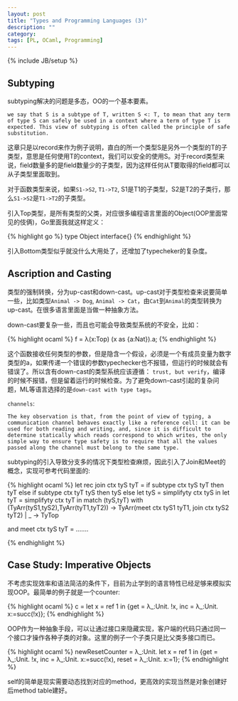 ```yaml
---
layout: post
title: "Types and Programming Languages (3)"
description: ""
category:
tags: [PL, OCaml, Programming]
---
```

{% include JB/setup %}

## Subtyping

subtyping解决的问题是多态，OO的一个基本要素。

    we say that S is a subtype of T, written S <: T, to mean that any term of type S can safely be used in a context where a term of type T is expected. This view of subtyping is often called the principle of safe substitution.

这章只是以record来作为例子说明，直白的所一个类型S是另外一个类型的T的子类型，意思是任何使用T的context，我们可以安全的使用S。对于record类型来说，field数量多的是field数量少的子类型，因为这样任何从T要取得的field都可以从子类型里面取到。

对于函数类型来说，如果`S1->S2`, `T1->T2`, S1是T1的子类型，S2是T2的子类行，那么`S1->S2`是`T1->T2`的子类型。

引入Top类型，是所有类型的父类，对应很多编程语言里面的Object(OOP里面常见的伎俩)，Go里面我就这样定义：

{% highlight go %}
type Object interface{}
{% endhighlight %}

引入Bottom类型似乎就没什么大用处了，还增加了typecheker的复杂度。

## Ascription and Casting

类型的强制转换，分为up-cast和down-cast。up-cast对于类型检查来说要简单一些，比如类型`Animal -> Dog`, `Animal -> Cat`，由`Cat`到`Animal`的类型转换为up-cast。在很多语言里面是当做一种抽象方法。

down-cast要复杂一些，而且也可能会导致类型系统的不安全，比如：

{% highlight ocaml %}
f = λ(x:Top) (x as {a:Nat}).a;
{% endhighlight %}

这个函数接收任何类型的参数，但是隐含一个假设，必须是一个有成员变量为数字类型的a，如果传递一个错误的参数typechecker也不报错，但运行的时候就会有错误了。所以含有down-cast的类型系统应该遵循： `trust, but verify`，编译的时候不报错，但是留着运行的时候检查。为了避免down-cast引起的复杂问题，ML等语言选择的是`down-cast with type tags`。

`channels`:

    The key observation is that, from the point of view of typing, a communication channel behaves exactly like a reference cell: it can be used for both reading and writing, and, since it is difficult to determine statically which reads correspond to which writes, the only simple way to ensure type safety is to require that all the values passed along the channel must belong to the same type.


subtyping的引入导致分支多的情况下类型检查麻烦，因此引入了Join和Meet的概念，实现可参考代码里面的:

{% highlight ocaml %}
let rec join ctx tyS tyT =
  if subtype ctx tyS tyT then tyT else
  if subtype ctx tyT tyS then tyS else
  let tyS = simplifyty ctx tyS in
  let tyT = simplifyty ctx tyT in
  match (tyS,tyT) with
    (TyArr(tyS1,tyS2),TyArr(tyT1,tyT2)) ->
      TyArr(meet ctx  tyS1 tyT1, join ctx tyS2 tyT2)
  | _ ->
      TyTop

and meet ctx tyS tyT =
  .......

{% endhighlight %}

## Case Study: Imperative Objects

不考虑实现效率和语法简洁的条件下，目前为止学到的语言特性已经足够来模拟实现OOP。最简单的例子就是一个counter:

{% highlight ocaml %}
c = let x = ref 1 in
    {get = λ_:Unit. !x,
    inc = λ_:Unit. x:=succ(!x)};
{% endhighlight %}

OOP作为一种抽象手段，可以让通过接口来隐藏实现，客户端的代码只通过同一个接口才操作各种子类的对象。这里的例子一个子类只是比父类多接口而已。

{% highlight ocaml %}
newResetCounter =
    λ_:Unit. let x = ref 1 in
    {get = λ_:Unit. !x,
    inc = λ_:Unit. x:=succ(!x), reset = λ_:Unit. x:=1};
{% endhighlight %}

self的简单是现实需要动态找到对应的method，更高效的实现当然是对象创建好后method table建好。
